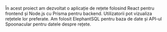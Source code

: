 În acest proiect am dezvoltat o aplicație de rețete folosind React pentru frontend și Node.js cu Prisma pentru backend. Utilizatorii pot vizualiza rețetele lor preferate. Am folosit ElephantSQL pentru baza de date și API-ul Spoonacular pentru datele despre rețete.
